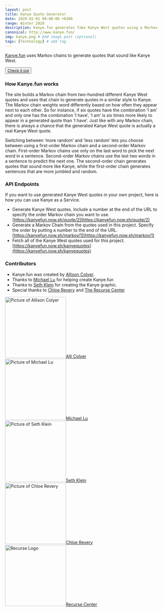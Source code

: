 ```yaml
---
layout: post
title: Kanye Quote Generator
date: 2020-02-01 00:00:00 +0300
range: Winter 2020
description: Kanye.fun generates fake Kanye West quotes using a Markov chain.
canonical: http://www.kanye.fun/
img: kanye.png # Add image post (optional)
tags: [Technology] # add tag
---
```


[Kanye.fun](www.kanye.fun) uses Markov chains to generate quotes that sound like Kanye
West.

<button class="button">[Check it out](http://www.kanye.fun/)</button>

### How Kanye.fun works

The site builds a Markov chain from two-hundred different Kanye West
quotes and uses that chain to generate quotes in a similar style to
Kanye. The Markov chain weights word differently based on how often they
appear next to each other. So for instance, if six quotes have the
combination ‘I am’ and only one has the combination ‘I have’, ‘I am’ is
six times more likely to appear in a generated quote than ‘I have’. Just
like with any Markov chain, there is always a chance that the generated
Kanye West quote is actually a real Kanye West quote.

Switching between ‘more random’ and ‘less random’ lets you choose
between using a first-order Markov chain and a second-order Markov
chain. First-order Markov chains use only on the last word to pick the
next word in a sentence. Second-order Markov chains use the last two
words in a sentence to predict the next one. The second-order chain
generates quotes that sound more like Kanye, while the first-order chain
generates sentences that are more jumbled and random.

### API Endpoints

If you want to use generated Kanye West quotes in your own project, here is how you can use Kanye as a Service.

- Generate Kanye West quotes. Include a number at the end of the URL to specify the order Markov chain you want to use. [https://kanyefun.now.sh/quote/2](https://kanyefun.now.sh/quote/2)
- Generate a Markov Chain from the quotes used in this project. Specify the order by putting a number to the end of the URL. [https://kanyefun.now.sh/markov/1](https://kanyefun.now.sh/markov/1)
- Fetch all of the Kanye West quotes used for this project. [https://kanyefun.now.sh/kanyequotes](https://kanyefun.now.sh/kanyequotes)

### Contributors

- Kanye.fun was created by [Allison Colyer](https://twitter.com/AlliColyer).
- Thanks to [Michael Lu](https://github.com/michaelwlu) for helping create Kanye.fun
- Thanks to [Seth Klein](https://www.linkedin.com/in/sethaklein/) for creating the Kanye graphic.
- Special thanks to [Chloe Revery](https://github.com/chloerevery) and [The Recurse Center](https://www.recurse.com/)

<div class="contributors">
    <div><a href="https://github.com/allicolyer"><img src="https://avatars1.githubusercontent.com/u/11083917?s=460&v=4" width="200px;" alt="Picture of Allison Colyer"/>Alli Colyer</a></div>
    <div><a href="https://github.com/michaelwlu"><img src="https://avatars1.githubusercontent.com/u/9114194?s=460&v=4" width="200px;" alt="Picture of Michael Lu"/>Michael Lu</a></div>
    <div><a href="https://www.linkedin.com/in/sethaklein/"><img src="https://media-exp1.licdn.com/dms/image/C5603AQFKfGxEaciQ8A/profile-displayphoto-shrink_200_200/0?e=1597276800&v=beta&t=8Bs044I3ajVnaxXAtr9DjACvNK-YuCSJXlualo4NXtA" width="200px;" alt="Picture of Seth Klein"/>Seth Klein</a></div>
    <div><a href="https://github.com/chloerevery"><img src="https://avatars3.githubusercontent.com/u/6632604?s=460&v=4" width="200px;" alt="Picture of Chloe Revery"/>Chloe Revery</a></div>
    <div><a href="https://www.recurse.com/"><img src="https://d29xw0ra2h4o4u.cloudfront.net/assets/logo_square-051508b5ecf8868635aea567bb86f423f4d1786776e5dfce4adf2bc7edf05804.png" width="200px;" alt="Recurse Logo"/>Recurse Center</a></div>
</div>
